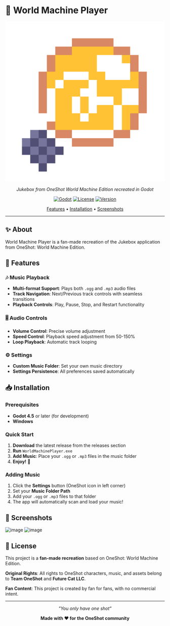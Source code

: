 # 🎵 World Machine Player

<div align="center">

![World Machine Player Icon](Assets/Icons/Color_Sun.png)

*Jukebox from OneShot World Machine Edition recreated in Godot*

[![Godot](https://img.shields.io/badge/Godot-4.5-blue.svg)](https://godotengine.org/)
[![License](https://img.shields.io/badge/License-Fan%20Project-orange.svg)](#license)
[![Version](https://img.shields.io/badge/Version-1.0.0-green.svg)](#)

[Features](#features) • [Installation](#installation) • [Screenshots](#screenshots)

</div>

---

## ✨ About

World Machine Player is a fan-made recreation of the Jukebox application from OneShot: World Machine Edition.
## 🌟 Features

### 🎶 **Music Playback**
- **Multi-format Support**: Plays both `.ogg` and `.mp3` audio files
- **Track Navigation**: Next/Previous track controls with seamless transitions
- **Playback Controls**: Play, Pause, Stop, and Restart functionality

### 🎚️ **Audio Controls**
- **Volume Control**: Precise volume adjustment
- **Speed Control**: Playback speed adjustment from 50-150% 
- **Loop Playback**: Automatic track looping


### ⚙️ **Settings**
- **Custom Music Folder**: Set your own music directory
- **Settings Persistence**: All preferences saved automatically


## 📥 Installation

### Prerequisites
- **Godot 4.5** or later (for development)
- **Windows**

### Quick Start
1. **Download** the latest release from the releases section
2. **Run** `WorldMachinePlayer.exe`
3. **Add Music**: Place your `.ogg` or `.mp3` files in the music folder
4. **Enjoy!** 🎵


### Adding Music
1. Click the **Settings** button (OneShot icon in left corner)
2. Set your **Music Folder Path**
3. Add your `.ogg` or `.mp3` files to that folder
4. The app will automatically scan and load your music!



## 🎨 Screenshots

<img width="1000" height="800" alt="image" src="https://github.com/user-attachments/assets/bd8b50b2-148f-4388-a026-1309494b1e74" />

<img width="900" height="500" alt="image" src="https://github.com/user-attachments/assets/dc0a9171-f593-4560-8d05-36134bba008e" />


## 📜 License

This project is a **fan-made recreation** based on OneShot: World Machine Edition.

**Original Rights**: All rights to OneShot characters, music, and assets belong to **Team OneShot** and **Future Cat LLC**.

**Fan Content**: This project is created by fan for fans, with no commercial intent.


---

<div align="center">

*"You only have one shot"*

**Made with ❤️ for the OneShot community**

</div>
